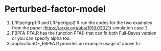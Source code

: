 # Perturbed-factor-model
1) LRFpertgrp1.R and LRFpertgrp2.R run the codes for the two examples from the paper (https://arxiv.org/abs/1910.03021) simulation case 2.
2) FBPFA-PFA.R has the function PFA() that can fit both Full-Bayes version or you can specify alpha too.
3) applicationOF_FBPFA.R provides an example usage of above fn.
